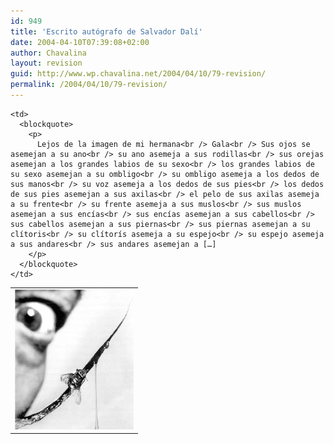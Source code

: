 ```yaml
---
id: 949
title: 'Escrito autógrafo de Salvador Dalí'
date: 2004-04-10T07:39:08+02:00
author: Chavalina
layout: revision
guid: http://www.wp.chavalina.net/2004/04/10/79-revision/
permalink: /2004/04/10/79-revision/
---
```

<table  border="0">
  <tr valign="middle">
    <td align="right">
      <img src="/imagenes/fotos/dali.jpg" width="190" height="224" />
    </td>
    
    <td>
      <blockquote>
        <p>
          Lejos de la imagen de mi hermana<br /> Gala<br /> Sus ojos se asemejan a su ano<br /> su ano asemeja a sus rodillas<br /> sus orejas asemejan a los grandes labios de su sexo<br /> los grandes labios de su sexo asemejan a su ombligo<br /> su ombligo asemeja a los dedos de sus manos<br /> su voz asemeja a los dedos de sus pies<br /> los dedos de sus pies asemejan a sus axilas<br /> el pelo de sus axilas asemeja a su frente<br /> su frente asemeja a sus muslos<br /> sus muslos asemejan a sus encías<br /> sus encías asemejan a sus cabellos<br /> sus cabellos asemejan a sus piernas<br /> sus piernas asemejan a su clítoris<br /> su clítorís asemeja a su espejo<br /> su espejo asemeja a sus andares<br /> sus andares asemejan a […]
        </p>
      </blockquote>
    </td>
  </tr>
</table>